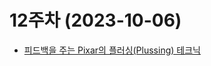 # 12주차 (2023-10-06)

- [피드백을 주는 Pixar의 플러싱(Plussing) 테크닉](https://zhoon.vercel.app/posts/plussing/)

